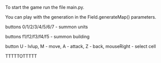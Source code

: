To start the game run the file main.py.

You can play with the generation in the Field.generateMap() parameters.

buttons 0/1/2/3/4/5/6/7 - summon units

buttons f1/f2/f3/f4/f5 - summon building

button U - lvlup, M - move, A - attack, Z - back, mouseRight - select cell 


ТТТТТОТТТТТ
